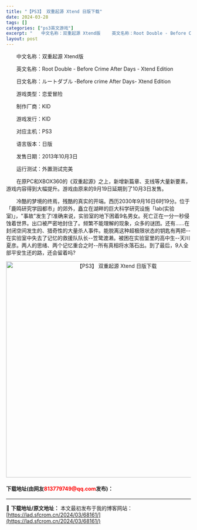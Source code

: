 ```yaml
---
title: "【PS3】 双重起源 Xtend 日版下载"
date: 2024-03-28
tags: []
categories: ["ps3英文游戏"]
excerpt: "　　中文名称：双重起源 Xtend版 　　英文名称：Root Double - Before Crime After Days - Xtend Edition 　　日文名称：ルートダブル -Before crime After Days- Xtend Edition 　　游戏类型：恋爱冒险 　　制作&hellip;"
layout: post
---
```


 <p>　　中文名称：双重起源 Xtend版</p> <p>　　英文名称：Root Double - Before Crime After Days - Xtend Edition</p> <p>　　日文名称：ルートダブル -Before crime After Days- Xtend Edition</p> <p>　　游戏类型：恋爱冒险</p> <p>　　制作厂商：KID</p> <p>　　游戏发行：KID</p> <p>　　对应主机：PS3</p> <p>　　语言版本：日版</p> <p>　　发售日期：2013年10月3日</p> <p>　　运行测试：外置测试完美</p> <p>　　在原PC和XBOX360的《双重起源》之上，新增新篇章、支线等大量新要素，游戏内容得到大幅提升。游戏由原来的9月19日延期到了10月3日发售。</p> <p>　　冷酷的梦境的终焉，残酷的真实的开端。西历2030年9月16日6时19分。位于「鹿鸣研究学园都市」的郊外，矗立在湖畔的巨大科学研究设施「lab(实验室)」，&quot;事故&quot;发生了!准确来说，实验室的地下困着9名男女。死亡正在一分一秒侵蚀着世界。出口被严密地封住了。频繁不能理解的现象，众多的谜团。还有&hellip;&hellip;在封闭空间发生的、猎奇性的大量杀人事件。能脱离这种超极限状态的钥匙有两把--在实验室中失去了记忆的救援队队长--笠鹭渡濑。被困在实验室里的高中生--天川夏彦。两人的思绪、两个记忆重合之时--所有真相将水落石出。到了最后，9人全部平安生还的路，还会留着吗?</p> <p align="center"><img align="" border="0" src="https://lad.sfcrom.cn/wp-content/uploads/2024/03/20240328_66051c9d71778.jpg" width="588" alt="【PS3】 双重起源 Xtend 日版下载" /></p> <p><h4>下载地址(由网友<font color="red">813779749@qq.com</font>发布)：</h4></p> 

---
📖 **下载地址/原文地址：** 本文最初发布于我的博客网站：[https://lad.sfcrom.cn/2024/03/68161/](https://lad.sfcrom.cn/2024/03/68161/)
